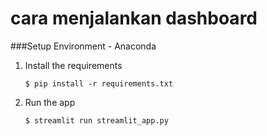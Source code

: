 # cara menjalankan dashboard

###Setup Environment - Anaconda

1. Install the requirements

   ```
   $ pip install -r requirements.txt
   ```

2. Run the app

   ```
   $ streamlit run streamlit_app.py
   ```
